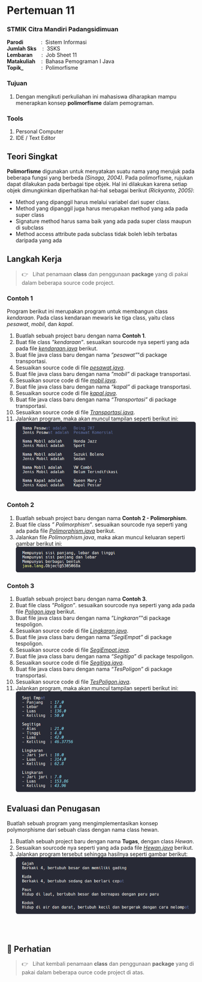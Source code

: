# Pertemuan 11

### STMIK Citra Mandiri Padangsidimuan

**Parodi**&nbsp;&nbsp;&nbsp;&nbsp;&nbsp;&nbsp;&nbsp;&nbsp;&nbsp;&nbsp;&nbsp;&nbsp;:&nbsp;&nbsp;Sistem Informasi <br>
**Jumlah Sks**&nbsp;&nbsp;&nbsp;&nbsp;:&nbsp;&nbsp;3SKS <br>
**Lembaran**&nbsp;&nbsp;&nbsp;&nbsp;&nbsp;&nbsp;:&nbsp;&nbsp;Job Sheet 11 <br>
**Matakuliah**&nbsp;&nbsp;&nbsp;&nbsp;:&nbsp;&nbsp;Bahasa Pemograman I Java<br>
**Topik_**&nbsp;&nbsp;&nbsp;&nbsp;&nbsp;&nbsp;&nbsp;&nbsp;&nbsp;&nbsp;&nbsp;&nbsp;:&nbsp;&nbsp;Polimorfisme

### Tujuan

1. Dengan mengikuti perkuliahan ini mahasiswa diharapkan mampu menerapkan konsep **polimorfisme** dalam pemograman.

### Tools

1. Personal Computer
2. IDE / Text Editor

## Teori Singkat

**Polimorfisme** digunakan untuk menyatakan suatu nama yang merujuk pada beberapa fungsi yang berbeda _(Sinaga, 2004)_. Pada polimorfisme, rujukan dapat dilakukan pada berbagai tipe objek. Hal ini dilakukan karena setiap objek dimungkinkan diperhatikan hal-hal sebagai berikut _(Rickyanto, 2005)_:
- Method yang dipanggil harus melalui variabel dari super class.
- Method yang dipanggil juga harus merupakan method yang ada pada super class
- Signature method harus sama baik yang ada pada super class maupun di subclass
- Method access attribute pada subclass tidak boleh lebih terbatas daripada yang ada 

## Langkah Kerja

> 👉 &nbsp; Lihat penamaan **class** dan penggunaan **package** yang di pakai dalam beberapa source code project.


### Contoh 1

Program berikut ini merupakan program untuk membangun class _kendaraan_. Pada class kendaraan mewaris ke tiga class, yaitu class _pesawat_, _mobil_, dan _kapal_.
1. Buatlah sebuah project baru dengan nama **Contoh 1**.
2. Buat file class _”kendaraan”_. sesuaikan sourcode nya seperti yang ada pada file [_kendaraan.java_](https://github.com/Fajar-ab/Pemograman-Dasar-JAVA-SCM/blob/master/Pertemuan%2011/Contoh%201/src/trasportasi/kendaraan.java "Buka Github") berikut.
3. Buat file java class baru dengan nama _”pesawat”_"di package transportasi.
4. Sesuaikan source code di file [_pesawat.java_](https://github.com/Fajar-ab/Pemograman-Dasar-JAVA-SCM/blob/master/Pertemuan%2011/Contoh%201/src/trasportasi/pesawat.java "Buka Github").
5. Buat file java class baru dengan nama _”mobil”_ di package transportasi.
6. Sesuaikan source code di file [_mobil.java_](https://github.com/Fajar-ab/Pemograman-Dasar-JAVA-SCM/blob/master/Pertemuan%2011/Contoh%201/src/trasportasi/mobil.java "Buka Github").
7. Buat file java class baru dengan nama _“kapal”_ di package transportasi.
8. Sesuaikan source code di file [_kapal.java_](https://github.com/Fajar-ab/Pemograman-Dasar-JAVA-SCM/blob/master/Pertemuan%2011/Contoh%201/src/trasportasi/kapal.java "Buka Github").
9. Buat file java class baru dengan nama _“Transportasi”_ di package transportasi.
10. Sesuaikan source code di file [_Transportasi.java_](https://github.com/Fajar-ab/Pemograman-Dasar-JAVA-SCM/blob/master/Pertemuan%2011/Contoh%201/src/trasportasi/Transportasi.java "Buka Github").
3. Jalankan program, maka akan muncul tampilan seperti berikut ini: <br>
![Output - Contoh 1](https://github.com/Fajar-ab/Pemograman-Dasar-JAVA-SCM/blob/master/Image/%23P11%20-%2001.png "Output - Contoh 1")

### Contoh 2

1. Buatlah sebuah project baru dengan nama **Contoh 2 - Polimorphism**.
2. Buat file class _” Polimorphism”_. sesuaikan sourcode nya seperti yang ada pada file [_Polimorphism.java_](https://github.com/Fajar-ab/Pemograman-Dasar-JAVA-SCM/blob/master/Pertemuan%2011/Contoh%202%20-%20Polimorphism/src/polimorphism/Polimorphism.java "Buka Github") berikut.
3. Jalankan file _Polimorphism.java_, maka akan muncul keluaran seperti gambar berikut ini: <br>
![Output - Polimorphism](https://github.com/Fajar-ab/Pemograman-Dasar-JAVA-SCM/blob/master/Image/%23P11%20-%2002.png "Output - Polimorphism")

### Contoh 3

1. Buatlah sebuah project baru dengan nama **Contoh 3**.
2. Buat file class _”Poligon”_. sesuaikan sourcode nya seperti yang ada pada file [_Poligon.java_](https://github.com/Fajar-ab/Pemograman-Dasar-JAVA-SCM/blob/master/Pertemuan%2011/Contoh%203%20-%20Poligon/src/tespoligon/Poligon.java "Buka Github") berikut.
3. Buat file java class baru dengan nama _”Lingkaran”_"di package tespoligon.
4. Sesuaikan source code di file [_Lingkaran.java_](https://github.com/Fajar-ab/Pemograman-Dasar-JAVA-SCM/blob/master/Pertemuan%2011/Contoh%203%20-%20Poligon/src/tespoligon/Lingkaran.java "Buka Github").
5. Buat file java class baru dengan nama _”SegiEmpat”_ di package tespoligon.
6. Sesuaikan source code di file [_SegiEmpat.java_](https://github.com/Fajar-ab/Pemograman-Dasar-JAVA-SCM/blob/master/Pertemuan%2011/Contoh%203%20-%20Poligon/src/tespoligon/SegiEmpat.java "Buka Github").
7. Buat file java class baru dengan nama _“Segitiga”_ di package tespoligon.
8. Sesuaikan source code di file [_Segitiga.java_](https://github.com/Fajar-ab/Pemograman-Dasar-JAVA-SCM/blob/master/Pertemuan%2011/Contoh%203%20-%20Poligon/src/tespoligon/Segitiga.java "Buka Github").
9. Buat file java class baru dengan nama _“TesPoligon”_ di package transportasi.
10. Sesuaikan source code di file [_TesPoligon.java_](https://github.com/Fajar-ab/Pemograman-Dasar-JAVA-SCM/blob/master/Pertemuan%2011/Contoh%203%20-%20Poligon/src/tespoligon/TesPoligon.java "Buka Github").
3. Jalankan program, maka akan muncul tampilan seperti berikut ini: <br>
![Output - Poligon](https://github.com/Fajar-ab/Pemograman-Dasar-JAVA-SCM/blob/master/Image/%23P11%20-%2003.png "Output - Poligon")

## Evaluasi dan Penugasan

Buatlah sebuah program yang mengimplementasikan konsep polymorphisme dari sebuah class dengan nama class hewan. 

1. Buatlah sebuah project baru dengan nama **Tugas**, dengan class *Hewan*.
2. Sesuaikan sourcode nya seperti yang ada pada file [_Hewan.java_](https://github.com/Fajar-ab/Pemograman-Dasar-JAVA-SCM/blob/master/Pertemuan%2011/Tugas/src/com/tugas/Hewan.java "Buka Github") berikut.
3. Jalankan program tersebut sehingga hasilnya seperti gambar berikut:
![Output - Hewan](https://github.com/Fajar-ab/Pemograman-Dasar-JAVA-SCM/blob/master/Image/%23P11%20-%2004.png "Output - Hewan")

<br><br>

## 📢 Perhatian
> 👉 &nbsp; Lihat kembali penamaan **class** dan penggunaan **package** yang di pakai dalam beberapa ource code project di atas.